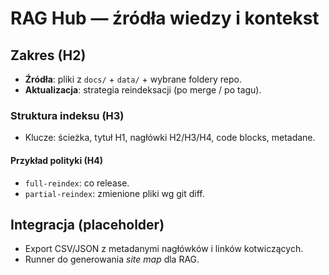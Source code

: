 # RAG Hub — źródła wiedzy i kontekst

## Zakres (H2)
- **Źródła**: pliki z `docs/` + `data/` + wybrane foldery repo.
- **Aktualizacja**: strategia reindeksacji (po merge / po tagu).

### Struktura indeksu (H3)
- Klucze: ścieżka, tytuł H1, nagłówki H2/H3/H4, code blocks, metadane.

#### Przykład polityki (H4)
- `full-reindex`: co release.
- `partial-reindex`: zmienione pliki wg git diff.

## Integracja (placeholder)
- Export CSV/JSON z metadanymi nagłówków i linków kotwiczących.
- Runner do generowania _site map_ dla RAG.
